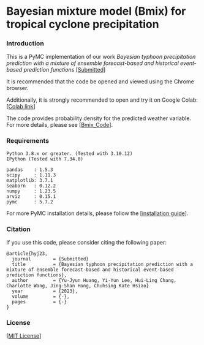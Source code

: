 # Bayesian mixture model (Bmix) for tropical cyclone precipitation

### Introduction

This is a PyMC implementation of our work *Bayesian typhoon precipitation prediction with a mixture of ensemble forecast-based and historical event-based prediction functions* [[Submitted](link)]

It is recommended that the code be opened and viewed using the Chrome browser.

Additionally, it is strongly recommended to open and try it on Google Colab: [[Colab link](https://colab.research.google.com/drive/1gVprj2XB4SsrigfRp5uobZmKFVx5VNOa?usp=drive_link)]

The code provides probability density for the predicted weather variable. For more details, please see [[Bmix_Code](https://github.com/yvminyni/Bmix/blob/main/1130_Bmix_Code.ipynb)].


### Requirements
```
Python 3.8.x or greater. (Tested with 3.10.12)
IPython (Tested with 7.34.0)

pandas    : 1.5.3
scipy     : 1.11.3
matplotlib: 3.7.1
seaborn   : 0.12.2
numpy     : 1.23.5
arviz     : 0.15.1
pymc      : 5.7.2
```

For more PyMC installation details, please follow the [[installation guide](https://www.pymc.io/projects/docs/en/stable/installation.html)].


### Citation
If you use this code, please consider citing the following paper:

	@article{hyj23,  
	  journal        = {Submitted}  
	  title          = {Bayesian typhoon precipitation prediction with a mixture of ensemble forecast-based and historical event-based prediction functions},
	  author         = {Yu-Jyun Huang, Yi-Yun Lee, Hui-Ling Chang, Charlotte Wang, Jing-Shan Hong, Chuhsing Kate Hsiao}
	  year           = {2023},
	  volume         = {-},
	  pages          = {-}
	}
 <!--Huang Yu-Jyun 2023? I guess-->    <!--{Journal of Hydrology},-->
### License

[[MIT License](https://github.com/yvminyni/Bmix/blob/main/LICENSE)]
